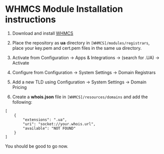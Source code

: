 # WHMCS Module Installation instructions

1. Download and install [WHMCS](https://whmcs.com/)

2. Place the repository as **ua** directory in `[WHMCS]/modules/registrars`, place your key.pem and cert.pem files in the same ua directory.

3. Activate from Configuration -> Apps & Integrations -> (search for .UA) -> Activate

4. Configure from Configuration -> System Settings -> Domain Registrars

5. Add a new TLD using Configuration -> System Settings -> Domain Pricing

6. Create a **whois.json** file in `[WHMCS]/resources/domains` and add the following:

```
[
    {
        "extensions": ".ua",
        "uri": "socket://your.whois.url",
        "available": "NOT FOUND"
    }
]
```

You should be good to go now.
